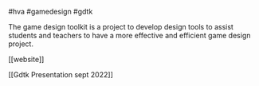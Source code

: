 #hva
#gamedesign 
#gdtk

The game design toolkit is a project to develop design tools to assist students and teachers to have a more effective and efficient game design project.

[[website]]

[[Gdtk Presentation sept 2022]]